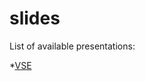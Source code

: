 # slides
List of available presentations:

*[VSE](http://htmlpreview.github.com/?https://github.com/PetrBaca/slides/blob/master/2016-04-06-VSE-oil-markets.html)
